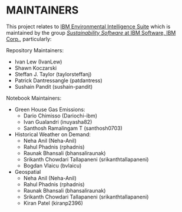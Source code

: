 # MAINTAINERS

This project relates to [IBM Environmental Intelligence Suite](https://www.ibm.com/products/environmental-intelligence) which is maintained by the group [*Sustainability 
Software* at IBM Software, IBM Corp.](https://www.ibm.com/sustainability), particularly:

Repository Maintainers:

- Ivan Lew (IvanLew)
- Shawn Koczarski
- Steffan J. Taylor (taylorsteffanj)
- Patrick Dantressangle (patdantress)
- Sushain Pandit (sushain-pandit)

Notebook Maintainers:

- Green House Gas Emissions:
  - Dario Chimisso (Dariochi-ibm)
  - Ivan Gualandri (inuyasha82)
  - Santhosh Ramalingam T (santhosh0703)
- Historical Weather on Demand:
  - Neha Anil (Neha-Anil)
  - Rahul Phadnis (rphadnis)
  - Raunak Bhansali (bhansaliraunak)
  - Srikanth Chowdari Tallapaneni (srikanthtallapaneni)
  - Bogdan Vlaicu (bvlaicu)
- Geospatial
  - Neha Anil (Neha-Anil)
  - Rahul Phadnis (rphadnis)
  - Raunak Bhansali (bhansaliraunak)
  - Srikanth Chowdari Tallapaneni (srikanthtallapaneni)
  - Kiran Patel (kiranp2396)
